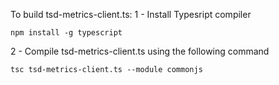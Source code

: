 To build tsd-metrics-client.ts:
1 - Install Typesript compiler

    npm install -g typescript

2 - Compile tsd-metrics-client.ts using the following command

    tsc tsd-metrics-client.ts --module commonjs


